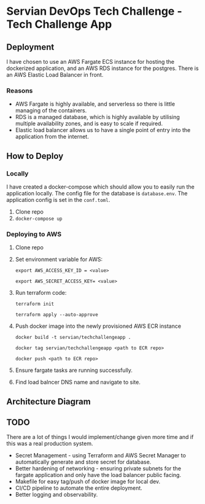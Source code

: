# Servian DevOps Tech Challenge - Tech Challenge App

## Deployment

I have chosen to use an AWS Fargate ECS instance for hosting the dockerized application, and an AWS RDS instance for the postgres. There is an AWS Elastic Load Balancer in front.

### Reasons
- AWS Fargate is highly available, and serverless so there is little managing of the containers.
- RDS is a managed database, which is highly available by utilising multiple availability zones, and is easy to scale if required.
- Elastic load balancer allows us to have a single point of entry into the application from the internet. 

## How to Deploy
### Locally
I have created a docker-compose which should allow you to easily run the application locally. The config file for the database is `database.env`. The application config is set in the `conf.toml`.

1. Clone repo
2. `docker-compose up` 

### Deploying to AWS
1. Clone repo
2. Set environment variable for AWS: 

    `export AWS_ACCESS_KEY_ID = <value>`

    `export AWS_SECRET_ACCESS_KEY= <value>`

3. Run terraform code: 

    `terraform init`

    `terraform apply --auto-approve`

3. Push docker image into the newly provisioned AWS ECR instance

    `docker build -t servian/techchallengeapp .`

    `docker tag servian/techchallengeapp <path to ECR repo>`

    `docker push <path to ECR repo>`

4. Ensure fargate tasks are running successfully.

5. Find load balncer DNS name and navigate to site. 


## Architecture Diagram

## TODO

There are a lot of things I would implement/change given more time and if this was a real production system.

- Secret Management - using Terraform and AWS Secret Manager to automatically generate and store secret for database. 
- Better hardening of networking - ensuring private subnets for the fargate application and only have the load balancer public facing. 
- Makefile for easy tag/push of docker image for local dev.
- CI/CD pipeline to automate the entire deployment. 
- Better logging and observability.

